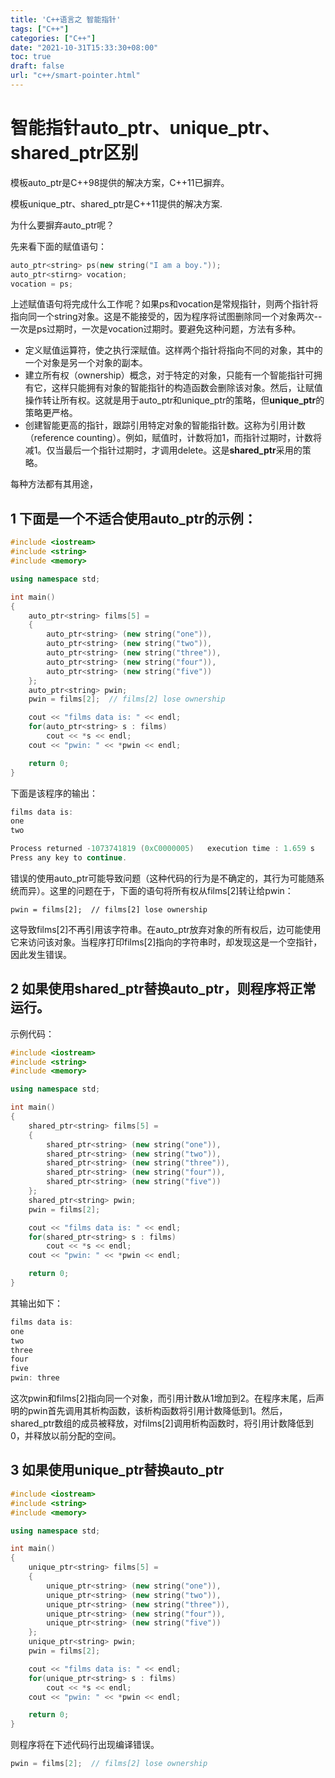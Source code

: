 ```yaml
---
title: 'C++语言之 智能指针'
tags: ["C++"]
categories: ["C++"]
date: "2021-10-31T15:33:30+08:00"
toc: true
draft: false
url: "c++/smart-pointer.html"
---
```


# 智能指针auto_ptr、unique_ptr、shared_ptr区别

模板auto_ptr是C++98提供的解决方案，C++11已摒弃。

模板unique_ptr、shared_ptr是C++11提供的解决方案.

为什么要摒弃auto_ptr呢？

先来看下面的赋值语句：

```c++
auto_ptr<string> ps(new string("I am a boy."));
auto_ptr<stirng> vocation;
vocation = ps;
```

上述赋值语句将完成什么工作呢？如果ps和vocation是常规指针，则两个指针将指向同一个string对象。这是不能接受的，因为程序将试图删除同一个对象两次--一次是ps过期时，一次是vocation过期时。要避免这种问题，方法有多种。

- 定义赋值运算符，使之执行深赋值。这样两个指针将指向不同的对象，其中的一个对象是另一个对象的副本。
- 建立所有权（ownership）概念，对于特定的对象，只能有一个智能指针可拥有它，这样只能拥有对象的智能指针的构造函数会删除该对象。然后，让赋值操作转让所有权。这就是用于auto_ptr和unique_ptr的策略，但**unique_ptr**的策略更严格。
- 创建智能更高的指针，跟踪引用特定对象的智能指针数。这称为引用计数（reference counting）。例如，赋值时，计数将加1，而指针过期时，计数将减1。仅当最后一个指针过期时，才调用delete。这是**shared_ptr**采用的策略。

每种方法都有其用途，

## 1 下面是一个不适合使用auto_ptr的示例：

```cpp
#include <iostream>
#include <string>
#include <memory>

using namespace std;

int main()
{
    auto_ptr<string> films[5] =
    {
        auto_ptr<string> (new string("one")),
        auto_ptr<string> (new string("two")),
        auto_ptr<string> (new string("three")),
        auto_ptr<string> (new string("four")),
        auto_ptr<string> (new string("five"))
    };
    auto_ptr<string> pwin;
    pwin = films[2];  // films[2] lose ownership

    cout << "films data is: " << endl;
    for(auto_ptr<string> s : films)
        cout << *s << endl;
    cout << "pwin: " << *pwin << endl;

    return 0;
}
```

下面是该程序的输出：

```cpp
films data is:
one
two

Process returned -1073741819 (0xC0000005)   execution time : 1.659 s
Press any key to continue.
```

错误的使用auto_ptr可能导致问题（这种代码的行为是不确定的，其行为可能随系统而异）。这里的问题在于，下面的语句将所有权从films[2]转让给pwin：

```text
pwin = films[2];  // films[2] lose ownership
```

这导致films[2]不再引用该字符串。在auto_ptr放弃对象的所有权后，边可能使用它来访问该对象。当程序打印films[2]指向的字符串时，却发现这是一个空指针，因此发生错误。

## 2 如果使用shared_ptr替换auto_ptr，则程序将正常运行。

示例代码：

```cpp
#include <iostream>
#include <string>
#include <memory>

using namespace std;

int main()
{
    shared_ptr<string> films[5] =
    {
        shared_ptr<string> (new string("one")),
        shared_ptr<string> (new string("two")),
        shared_ptr<string> (new string("three")),
        shared_ptr<string> (new string("four")),
        shared_ptr<string> (new string("five"))
    };
    shared_ptr<string> pwin;
    pwin = films[2];

    cout << "films data is: " << endl;
    for(shared_ptr<string> s : films)
        cout << *s << endl;
    cout << "pwin: " << *pwin << endl;

    return 0;
}
```

其输出如下：

```cpp
films data is:
one
two
three
four
five
pwin: three
```

这次pwin和films[2]指向同一个对象，而引用计数从1增加到2。在程序末尾，后声明的pwin首先调用其析构函数，该析构函数将引用计数降低到1。然后，shared_ptr数组的成员被释放，对films[2]调用析构函数时，将引用计数降低到0，并释放以前分配的空间。

## 3 如果使用unique_ptr替换auto_ptr

```cpp
#include <iostream>
#include <string>
#include <memory>

using namespace std;

int main()
{
    unique_ptr<string> films[5] =
    {
        unique_ptr<string> (new string("one")),
        unique_ptr<string> (new string("two")),
        unique_ptr<string> (new string("three")),
        unique_ptr<string> (new string("four")),
        unique_ptr<string> (new string("five"))
    };
    unique_ptr<string> pwin;
    pwin = films[2];

    cout << "films data is: " << endl;
    for(unique_ptr<string> s : films)
        cout << *s << endl;
    cout << "pwin: " << *pwin << endl;

    return 0;
}
```

则程序将在下述代码行出现编译错误。

```cpp
pwin = films[2];  // films[2] lose ownership
```